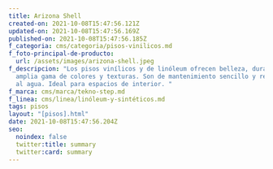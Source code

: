 ```yaml
---
title: Arizona Shell
created-on: 2021-10-08T15:47:56.121Z
updated-on: 2021-10-08T15:47:56.169Z
published-on: 2021-10-08T15:47:56.185Z
f_categoria: cms/categoria/pisos-vinilicos.md
f_foto-principal-de-producto:
  url: /assets/images/arizona-shell.jpeg
f_descripcion: "Los pisos vinílicos y de linóleum ofrecen belleza, durabilidad y
  amplia gama de colores y texturas. Son de mantenimiento sencillo y resistentes
  al agua. Ideal para espacios de interior. "
f_marca: cms/marca/tekno-step.md
f_linea: cms/linea/linóleum-y-sintéticos.md
tags: pisos
layout: "[pisos].html"
date: 2021-10-08T15:47:56.204Z
seo:
  noindex: false
  twitter:title: summary
  twitter:card: summary
---
```

